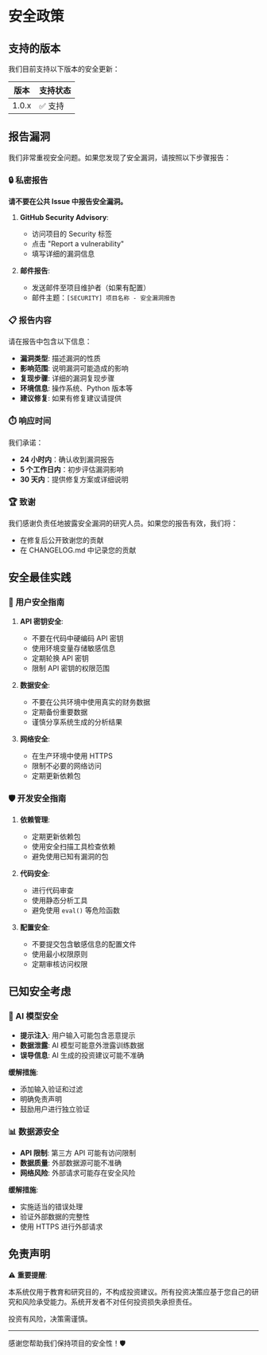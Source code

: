 # 安全政策

## 支持的版本

我们目前支持以下版本的安全更新：

| 版本 | 支持状态 |
| ------- | ------------------ |
| 1.0.x   | ✅ 支持 |

## 报告漏洞

我们非常重视安全问题。如果您发现了安全漏洞，请按照以下步骤报告：

### 🔒 私密报告

**请不要在公共 Issue 中报告安全漏洞。**

1. **GitHub Security Advisory**: 
   - 访问项目的 Security 标签
   - 点击 "Report a vulnerability"
   - 填写详细的漏洞信息

2. **邮件报告**: 
   - 发送邮件至项目维护者（如果有配置）
   - 邮件主题：`[SECURITY] 项目名称 - 安全漏洞报告`

### 📋 报告内容

请在报告中包含以下信息：

- **漏洞类型**: 描述漏洞的性质
- **影响范围**: 说明漏洞可能造成的影响
- **复现步骤**: 详细的漏洞复现步骤
- **环境信息**: 操作系统、Python 版本等
- **建议修复**: 如果有修复建议请提供

### ⏱️ 响应时间

我们承诺：

- **24 小时内**：确认收到漏洞报告
- **5 个工作日内**：初步评估漏洞影响
- **30 天内**：提供修复方案或详细说明

### 🏆 致谢

我们感谢负责任地披露安全漏洞的研究人员。如果您的报告有效，我们将：

- 在修复后公开致谢您的贡献
- 在 CHANGELOG.md 中记录您的贡献

## 安全最佳实践

### 🔐 用户安全指南

1. **API 密钥安全**:
   - 不要在代码中硬编码 API 密钥
   - 使用环境变量存储敏感信息
   - 定期轮换 API 密钥
   - 限制 API 密钥的权限范围

2. **数据安全**:
   - 不要在公共环境中使用真实的财务数据
   - 定期备份重要数据
   - 谨慎分享系统生成的分析结果

3. **网络安全**:
   - 在生产环境中使用 HTTPS
   - 限制不必要的网络访问
   - 定期更新依赖包

### 🛡️ 开发安全指南

1. **依赖管理**:
   - 定期更新依赖包
   - 使用安全扫描工具检查依赖
   - 避免使用已知有漏洞的包

2. **代码安全**:
   - 进行代码审查
   - 使用静态分析工具
   - 避免使用 `eval()` 等危险函数

3. **配置安全**:
   - 不要提交包含敏感信息的配置文件
   - 使用最小权限原则
   - 定期审核访问权限

## 已知安全考虑

### 🤖 AI 模型安全

- **提示注入**: 用户输入可能包含恶意提示
- **数据泄露**: AI 模型可能意外泄露训练数据
- **误导信息**: AI 生成的投资建议可能不准确

**缓解措施**:
- 添加输入验证和过滤
- 明确免责声明
- 鼓励用户进行独立验证

### 📊 数据源安全

- **API 限制**: 第三方 API 可能有访问限制
- **数据质量**: 外部数据源可能不准确
- **网络风险**: 外部请求可能存在安全风险

**缓解措施**:
- 实施适当的错误处理
- 验证外部数据的完整性
- 使用 HTTPS 进行外部请求

## 免责声明

⚠️ **重要提醒**: 

本系统仅用于教育和研究目的，不构成投资建议。所有投资决策应基于您自己的研究和风险承受能力。系统开发者不对任何投资损失承担责任。

投资有风险，决策需谨慎。

---

感谢您帮助我们保持项目的安全性！🛡️ 